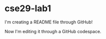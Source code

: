 # cse29-lab1

I'm creating a README file through GitHub!

Now I'm editing it through a GitHub codespace.